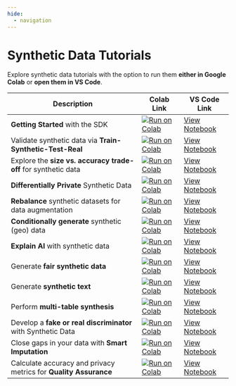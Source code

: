 ```yaml
---
hide:
  - navigation
---
```


# Synthetic Data Tutorials

Explore synthetic data tutorials with the option to run them **either in Google Colab** or **open them in VS Code**.

| Description                                                      | Colab Link                                                                                                                                                                                                                       | VS Code Link                                                                                                            |
| ---------------------------------------------------------------- | -------------------------------------------------------------------------------------------------------------------------------------------------------------------------------------------------------------------------------- | ----------------------------------------------------------------------------------------------------------------------- |
| **Getting Started** with the SDK                                 | [![Run on Colab](https://img.shields.io/badge/Open%20in-Colab-blue?logo=google-colab)](https://colab.research.google.com/github/mostly-ai/mostlyai/blob/main/docs/tutorials/getting-started/getting-started.ipynb)               | [View Notebook](./tutorials/getting-started/getting-started.ipynb)               |
| Validate synthetic data via **Train-Synthetic-Test-Real**        | [![Run on Colab](https://img.shields.io/badge/Open%20in-Colab-blue?logo=google-colab)](https://colab.research.google.com/github/mostly-ai/mostlyai/blob/main/docs/tutorials/train-synthetic-test-real/TSTR.ipynb)                | [View Notebook](./tutorials/train-synthetic-test-real/TSTR.ipynb)                |
| Explore the **size vs. accuracy trade-off** for synthetic data   | [![Run on Colab](https://img.shields.io/badge/Open%20in-Colab-blue?logo=google-colab)](https://colab.research.google.com/github/mostly-ai/mostlyai/blob/main/docs/tutorials/size-vs-accuracy/size-vs-accuracy.ipynb)             | [View Notebook](./tutorials/size-vs-accuracy/size-vs-accuracy.ipynb)             |
| **Differentially Private** Synthetic Data                        | [![Run on Colab](https://img.shields.io/badge/Open%20in-Colab-blue?logo=google-colab)](https://colab.research.google.com/github/mostly-ai/mostlyai/blob/main/docs/tutorials/differential-privacy/differential-privacy.ipynb)     | [View Notebook](./tutorials/differential-privacy/differential-privacy.ipynb)     |
| **Rebalance** synthetic datasets for data augmentation           | [![Run on Colab](https://img.shields.io/badge/Open%20in-Colab-blue?logo=google-colab)](https://colab.research.google.com/github/mostly-ai/mostlyai/blob/main/docs/tutorials/rebalancing/rebalancing.ipynb)                       | [View Notebook](./tutorials/rebalancing/rebalancing.ipynb)                       |
| **Conditionally generate** synthetic (geo) data                  | [![Run on Colab](https://img.shields.io/badge/Open%20in-Colab-blue?logo=google-colab)](https://colab.research.google.com/github/mostly-ai/mostlyai/blob/main/docs/tutorials/conditional-generation/conditional-generation.ipynb) | [View Notebook](./tutorials/conditional-generation/conditional-generation.ipynb) |
| **Explain AI** with synthetic data                               | [![Run on Colab](https://img.shields.io/badge/Open%20in-Colab-blue?logo=google-colab)](https://colab.research.google.com/github/mostly-ai/mostlyai/blob/main/docs/tutorials/explainable-ai/explainable-ai.ipynb)                 | [View Notebook](./tutorials/explainable-ai/explainable-ai.ipynb)                 |
| Generate **fair synthetic data**                                 | [![Run on Colab](https://img.shields.io/badge/Open%20in-Colab-blue?logo=google-colab)](https://colab.research.google.com/github/mostly-ai/mostlyai/blob/main/docs/tutorials/fairness/fairness.ipynb)                             | [View Notebook](./tutorials/fairness/fairness.ipynb)                             |
| Generate **synthetic text**                                      | [![Run on Colab](https://img.shields.io/badge/Open%20in-Colab-blue?logo=google-colab)](https://colab.research.google.com/github/mostly-ai/mostlyai/blob/main/docs/tutorials/synthetic-text/synthetic-text.ipynb)                 | [View Notebook](./tutorials/synthetic-text/synthetic-text.ipynb)                 |
| Perform **multi-table synthesis**                                | [![Run on Colab](https://img.shields.io/badge/Open%20in-Colab-blue?logo=google-colab)](https://colab.research.google.com/github/mostly-ai/mostlyai/blob/main/docs/tutorials/multi-table/multi-table.ipynb)                       | [View Notebook](./tutorials/multi-table/multi-table.ipynb)                       |
| Develop a **fake or real discriminator** with Synthetic Data     | [![Run on Colab](https://img.shields.io/badge/Open%20in-Colab-blue?logo=google-colab)](https://colab.research.google.com/github/mostly-ai/mostlyai/blob/main/docs/tutorials/fake-or-real/fake-or-real.ipynb)                     | [View Notebook](./tutorials/fake-or-real/fake-or-real.ipynb)                     |
| Close gaps in your data with **Smart Imputation**                | [![Run on Colab](https://img.shields.io/badge/Open%20in-Colab-blue?logo=google-colab)](https://colab.research.google.com/github/mostly-ai/mostlyai/blob/main/docs/tutorials/smart-imputation/smart-imputation.ipynb)             | [View Notebook](./tutorials/smart-imputation/smart-imputation.ipynb)             |
| Calculate accuracy and privacy metrics for **Quality Assurance** | [![Run on Colab](https://img.shields.io/badge/Open%20in-Colab-blue?logo=google-colab)](https://colab.research.google.com/github/mostly-ai/mostlyai/blob/main/docs/tutorials/quality-assurance/quality-assurance.ipynb)           | [View Notebook](./tutorials/quality-assurance/quality-assurance.ipynb)           |
